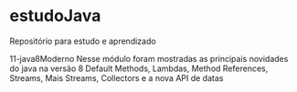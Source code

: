 # estudoJava
Repositório para estudo e aprendizado

11-java8Moderno
    Nesse módulo foram mostradas as principais novidades do java na versão 8
    Default Methods, Lambdas, Method References, Streams, Mais Streams, Collectors e a nova API de datas